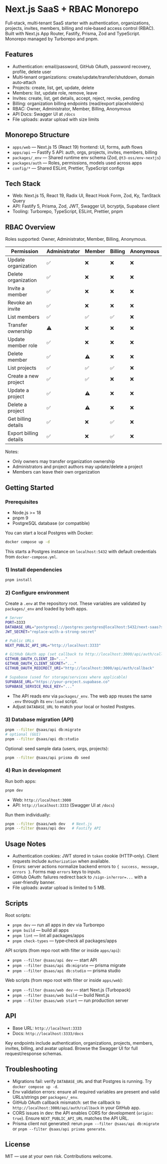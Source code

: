 # Next.js SaaS + RBAC Monorepo

Full‑stack, multi‑tenant SaaS starter with authentication, organizations, projects, invites, members, billing and role‑based access control (RBAC). Built with Next.js App Router, Fastify, Prisma, Zod and TypeScript. Monorepo managed by Turborepo and pnpm.

## Features

- Authentication: email/password, GitHub OAuth, password recovery, profile, delete user
- Multi‑tenant organizations: create/update/transfer/shutdown, domain auto‑attach
- Projects: create, list, get, update, delete
- Members: list, update role, remove, leave
- Invites: create, list, get details, accept, reject, revoke, pending
- Billing: organization billing endpoints (read/export placeholders)
- RBAC: Owner, Administrator, Member, Billing, Anonymous
- API Docs: Swagger UI at `/docs`
- File uploads: avatar upload with size limits

## Monorepo Structure

- `apps/web` — Next.js 15 (React 19) frontend: UI, forms, auth flows
- `apps/api` — Fastify 5 API: auth, orgs, projects, invites, members, billing
- `packages/_env` — Shared runtime env schema (Zod, `@t3-oss/env-nextjs`)
- `packages/auth` — Roles, permissions, models used across apps
- `config/*` — Shared ESLint, Prettier, TypeScript configs

## Tech Stack

- Web: Next.js 15, React 19, Radix UI, React Hook Form, Zod, Ky, TanStack Query
- API: Fastify 5, Prisma, Zod, JWT, Swagger UI, bcryptjs, Supabase client
- Tooling: Turborepo, TypeScript, ESLint, Prettier, pnpm

## RBAC Overview

Roles supported: Owner, Administrator, Member, Billing, Anonymous.

| Permission             | Administrator | Member | Billing | Anonymous |
| ---------------------- | ------------- | ------ | ------- | --------- |
| Update organization    | ✅            | ❌     | ❌      | ❌        |
| Delete organization    | ✅            | ❌     | ❌      | ❌        |
| Invite a member        | ✅            | ❌     | ❌      | ❌        |
| Revoke an invite       | ✅            | ❌     | ❌      | ❌        |
| List members           | ✅            | ✅     | ✅      | ❌        |
| Transfer ownership     | ⚠️            | ❌     | ❌      | ❌        |
| Update member role     | ✅            | ❌     | ❌      | ❌        |
| Delete member          | ✅            | ⚠️     | ❌      | ❌        |
| List projects          | ✅            | ✅     | ✅      | ❌        |
| Create a new project   | ✅            | ✅     | ❌      | ❌        |
| Update a project       | ✅            | ⚠️     | ❌      | ❌        |
| Delete a project       | ✅            | ⚠️     | ❌      | ❌        |
| Get billing details    | ✅            | ❌     | ✅      | ❌        |
| Export billing details | ✅            | ❌     | ✅      | ❌        |

Notes:

- Only owners may transfer organization ownership
- Administrators and project authors may update/delete a project
- Members can leave their own organization

## Getting Started

### Prerequisites

- Node.js >= 18
- pnpm 9
- PostgreSQL database (or compatible)

You can start a local Postgres with Docker:

```bash
docker compose up -d
```

This starts a Postgres instance on `localhost:5432` with default credentials from `docker-compose.yml`.

### 1) Install dependencies

```bash
pnpm install
```

### 2) Configure environment

Create a `.env` at the repository root. These variables are validated by `packages/_env` and loaded by both apps.

```bash
# Server
PORT=3333
DATABASE_URL="postgresql://postgres:postgres@localhost:5432/next-saas?schema=public"
JWT_SECRET="replace-with-a-strong-secret"

# Public URLs
NEXT_PUBLIC_API_URL="http://localhost:3333"

# GitHub OAuth app (set callback to http://localhost:3000/api/auth/callback)
GITHUB_OAUTH_CLIENT_ID="..."
GITHUB_OAUTH_CLIENT_SECRET="..."
GITHUB_OAUTH_REDIRECT_URI="http://localhost:3000/api/auth/callback"

# Supabase (used for storage/services where applicable)
SUPABASE_URL="https://your-project.supabase.co"
SUPABASE_SERVICE_ROLE_KEY="..."
```

- The API reads env via `packages/_env`. The web app reuses the same `.env` through its `env:load` script.
- Adjust `DATABASE_URL` to match your local or hosted Postgres.

### 3) Database migration (API)

```bash
pnpm --filter @saas/api db:migrate
# optional (GUI)
pnpm --filter @saas/api db:studio
```

Optional: seed sample data (users, orgs, projects):

```bash
pnpm --filter @saas/api prisma db seed
```

### 4) Run in development

Run both apps:

```bash
pnpm dev
```

- Web: `http://localhost:3000`
- API: `http://localhost:3333` (Swagger UI at `/docs`)

Run them individually:

```bash
pnpm --filter @saas/web dev   # Next.js
pnpm --filter @saas/api dev   # Fastify API
```

## Usage Notes

- Authentication cookies: JWT stored in `token` cookie (HTTP‑only). Client requests include `Authorization` when available.
- Errors: server actions normalize backend errors to `{ success, message, errors }`. Forms map `errors` keys to inputs.
- GitHub OAuth: failures redirect back to `/sign-in?error=...` with a user‑friendly banner.
- File uploads: avatar upload is limited to 5 MB.

## Scripts

Root scripts:

- `pnpm dev` — run all apps in dev via Turborepo
- `pnpm build` — build all apps
- `pnpm lint` — lint all packages/apps
- `pnpm check-types` — type‑check all packages/apps

API scripts (from repo root with filter or inside `apps/api`):

- `pnpm --filter @saas/api dev` — start API
- `pnpm --filter @saas/api db:migrate` — prisma migrate
- `pnpm --filter @saas/api db:studio` — prisma studio

Web scripts (from repo root with filter or inside `apps/web`):

- `pnpm --filter @saas/web dev` — start Next.js (Turbopack)
- `pnpm --filter @saas/web build` — build Next.js
- `pnpm --filter @saas/web start` — run production server

## API

- Base URL: `http://localhost:3333`
- Docs: `http://localhost:3333/docs`

Key endpoints include authentication, organizations, projects, members, invites, billing, and avatar upload. Browse the Swagger UI for full request/response schemas.

## Troubleshooting

- Migrations fail: verify `DATABASE_URL` and that Postgres is running. Try `docker compose up -d`.
- Env validation errors: ensure all required variables are present and valid URLs/strings per `packages/_env`.
- GitHub OAuth callback mismatch: set the callback to `http://localhost:3000/api/auth/callback` in your GitHub app.
- CORS issues in dev: the API enables CORS for development (`origin: true`). Ensure `NEXT_PUBLIC_API_URL` matches the API URL.
- Prisma client not generated: rerun `pnpm --filter @saas/api db:migrate` or `pnpm --filter @saas/api prisma generate`.

## License

MIT — use at your own risk. Contributions welcome.
